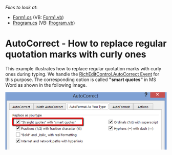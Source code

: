 <!-- default file list -->
*Files to look at*:

* [Form1.cs](./CS/Form1.cs) (VB: [Form1.vb](./VB/Form1.vb))
* [Program.cs](./CS/Program.cs) (VB: [Program.vb](./VB/Program.vb))
<!-- default file list end -->
# AutoCorrect - How to replace regular quotation marks with curly ones


<p>This example illustrates how to replace regular quotation marks with curly ones during typing. We handle the <a href="http://documentation.devexpress.com/#WindowsForms/DevExpressXtraRichEditRichEditControl_AutoCorrecttopic">RichEditControl.AutoCorrect Event</a> for this purpose. The corresponding option is called <strong>"smart quotes"</strong> in MS Word as shown in the following image.</p><p></p><p><img src="https://raw.githubusercontent.com/DevExpress-Examples/autocorrect-how-to-replace-regular-quotation-marks-with-curly-ones-e4707/11.1.12+/media/e601982e-0f5b-4206-9c05-f197f764daf6.png"></p>

<br/>


